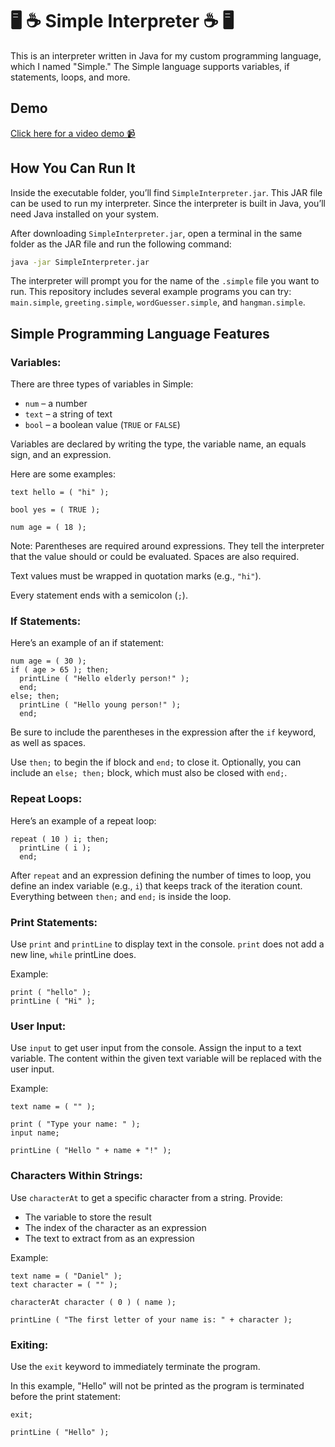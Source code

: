 <h1>🖥️ ☕ Simple Interpreter ☕ 🖥️</h1>

<p>
This is an interpreter written in Java for my custom programming language, which I named "Simple." The Simple language supports variables, if statements, loops, and more.
</p>

<h2>Demo</h2>

<a href="https://youtu.be/2GUfb232a9I">
  Click here for a video demo 📹
</a>

<h2>How You Can Run It</h2>

Inside the executable folder, you’ll find `SimpleInterpreter.jar`. This JAR file can be used to run my interpreter. Since the interpreter is built in Java, you’ll need Java installed on your system.

After downloading `SimpleInterpreter.jar`, open a terminal in the same folder as the JAR file and run the following command:
```bash
java -jar SimpleInterpreter.jar
```

The interpreter will prompt you for the name of the `.simple` file you want to run. This repository includes several example programs you can try: `main.simple`, `greeting.simple`, `wordGuesser.simple`, and `hangman.simple`.

<h2>Simple Programming Language Features</h2>

<h3>Variables: </h3>

There are three types of variables in Simple:
- `num` – a number
- `text` – a string of text
- `bool` – a boolean value (`TRUE` or `FALSE`)

Variables are declared by writing the type, the variable name, an equals sign, and an expression.

Here are some examples:
```simple
text hello = ( "hi" );

bool yes = ( TRUE );

num age = ( 18 );
```

Note: Parentheses are required around expressions. They tell the interpreter that the value should or could be evaluated. Spaces are also required.

Text values must be wrapped in quotation marks (e.g., `"hi"`).

Every statement ends with a semicolon (`;`).

<h3>If Statements: </h3>

Here’s an example of an if statement:

```simple
num age = ( 30 );
if ( age > 65 ); then;
  printLine ( "Hello elderly person!" );
  end;
else; then;
  printLine ( "Hello young person!" );
  end;
```

Be sure to include the parentheses in the expression after the `if` keyword, as well as spaces.

Use `then;` to begin the if block and `end;` to close it. Optionally, you can include an `else; then;` block, which must also be closed with `end;`.

<h3>Repeat Loops: </h3>

Here’s an example of a repeat loop:

```simple
repeat ( 10 ) i; then;
  printLine ( i );
  end;
```

After `repeat` and an expression defining the number of times to loop, you define an index variable (e.g., `i`) that keeps track of the iteration count. Everything between `then;` and `end;` is inside the loop.

<h3>Print Statements: </h3>

Use `print` and `printLine` to display text in the console. `print` does not add a new line, `while` printLine does.

Example:

```simple
print ( "hello" );
printLine ( "Hi" );
```

<h3>User Input: </h3>

Use `input` to get user input from the console. Assign the input to a text variable. The content within the given text variable will be replaced with the user input.

Example:

```simple
text name = ( "" );

print ( "Type your name: " );
input name;

printLine ( "Hello " + name + "!" );
```

<h3>Characters Within Strings: </h3>

Use `characterAt` to get a specific character from a string. Provide:
- The variable to store the result
- The index of the character as an expression
- The text to extract from as an expression

Example:
```simple
text name = ( "Daniel" );
text character = ( "" );

characterAt character ( 0 ) ( name );

printLine ( "The first letter of your name is: " + character );
```

<h3>Exiting: </h3>

Use the `exit` keyword to immediately terminate the program.

In this example, "Hello" will not be printed as the program is terminated before the print statement:

```simple
exit;

printLine ( "Hello" );
```
